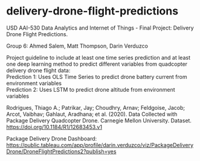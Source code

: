 # delivery-drone-flight-predictions
USD AAI-530 Data Analytics and Internet of Things - Final Project: Delivery Drone Flight Predictions.

Group 6: Ahmed Salem, Matt Thompson, Darin Verduzco

Project guideline to include at least one time series prediction and at least one deep learning method to predict different variables from quadcopter delivery drone flight data:
<br>Prediction 1: Uses OLS Time Series to predict drone battery current from environment variables
<br>Prediction 2: Uses LSTM to predict drone altitude from environment variables

Rodrigues, Thiago A.; Patrikar, Jay; Choudhry, Arnav; Feldgoise, Jacob; Arcot, Vaibhav; Gahlaut, Aradhana; et al. (2020). Data Collected with Package Delivery Quadcopter Drone. Carnegie Mellon University. Dataset. https://doi.org/10.1184/R1/12683453.v1

Package Delivery Drone Dashboard: https://public.tableau.com/app/profile/darin.verduzco/viz/PackageDeliveryDrone/DroneFlightPredictions2?publish=yes 
